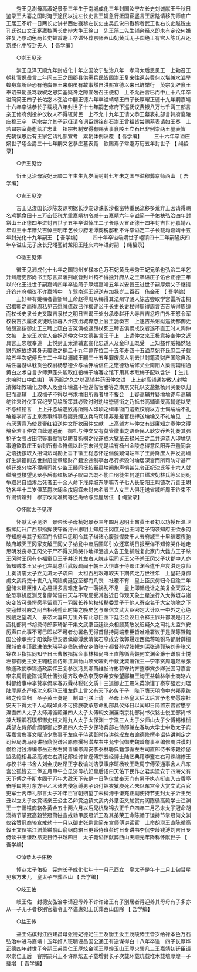 <!-- { "loadSidebar": true } -->
　　秀王见澍母高淑妃景泰三年生于南城成化三年封国汝宁左长史刘诚献王千秋日鉴录王大喜之国时淹于途民以扰左长史言王辄急行抵国宦竖言王居隘请移先师庙广王居王不听一日两长史讲书西伯戡黎左长史主吴氏说曰戡黎者武王也右长史赵锐主孔氏说曰文王寔戡黎两长史辩大争王徐曰　先王简二先生辅余经义即未有定论何嫌往复乃尔动色两长史顿首谢王卒谥怀葬京师西山妃黄氏无子国绝王有宫人陈氏召还京成化中特封夫人 
【 吾学编】 

　　○崇王见泽 

　　崇王见泽天顺九年封成化十年之国汝宁弘治八年　孝肃太后思见王　上勑召王朝礼官倪岳言二年间三王之国郡县供需兵民皆困崇王复来往返劳费何以堪兼水溢旱蝗舟车所经恐有他虞亲王来朝虽有故事然自洪熙宣德以来巳鲜举行　英宗复辟襄王奉诏来朝虽笃敦叙之恩实塞疑谗之隙宜勿召王便初　上不允岳言巳而中止十八年卒谥简简王四子长佑宓木弘治中嗣正德六年卒谥靖靖王四子长厚耀正德十九年嗣嘉靖十六年卒谥恭长子载境八年封世子十七年嗣乞修府下巡抚议费银八万七千两工部言亲王修府例役护仪牧人不得辄劳民　上不允十九年王请父恭王墓表礼部言韩府襄陵庄穆王卒　宪宗尝允其子范征请令词臣譔铭刻石崇王曾祖皆尝赐墓表请如王奏　上若曰宗室薨逝给圹志此　祖宗典制安得有赐表事襄陵王立石巳非例崇两王墓表皆　先朝误恩后有王家乞请礼部宜考　累朝体例议覆 
【 吾学编】 
　　三十六年卒谥庄嫡世子翊金爵三十七年嗣又乞恭庄墓表竟　钦赐焉子常疌万历五年封世子 【 绳蛰录】 

　　○忻王见治 

　　忻王见治母宸妃天顺二年生生九岁而封封七年未之国卒谥穆葬京师西山 【 吾学编】 

　　○吉王见浚 

　　吉王见浚国长沙陈友谅初据长沙友谅诛长沙税亩特重民流移多荒弃王因请得赐名鸡鹅食田十三万亩征税尤重嘉靖初令减十五嘉靖六年卒谥简一子佑枎弘治四年封常山王正德四年进封吉世子五年卒谥悼庄二子长厚火冒正德十四年封吉世孙嘉靖八年谥王十年赠父吉悼王明年乞长沙府湘潭商税邸租不许卒谥定二子长载均嘉靖十五年封光化十九年嗣王 
【 吾学编】 
　　四十年卒谥端嫡世子翊镇四十二年嗣隆庆四年卒谥庄无子庶长兄翊銮封龙阳王隆庆六年进封嗣 【 绳蛰录】 

　　○徽王见沛 

　　徽王见沛成化十七年之国钧州岁禄本色万石妃黄氏与秀王妃兄弟也弘治二年乞升州府吏部尚书王恕言肃潘荆岷皆封州钧不得独升府从之王卒谥庄子佑台正德三年以兴化王进世子嗣嘉靖四年卒谥简子厚爝嘉靖五年以安邑王进世子嗣厚爝父子继请升钧州府朝议不许嘉靖中　车驾南巡王迓送恭加禄岁三百石　侑金币 
【 吾学编】 
　　王好琴有姚梅者善斵琴王命赵得周从梅得其法州守潞人陈吉尝取学宫雷所击桐召梅斵之而得周私见吉愿减值改巳作梅遂讼于长史长史杖得周得周言吉吉解得周缚而杖长史隶长史又取吉隶杖之明日吉谒王处分承奉赵犴大辱吉吉忿呼门外王怒令军校裂吉衣履被发徒跣抵暮入州夜出城奔愬上官王驰奏吉　上逮吉系诏狱巡抚都御史骆昂巡按御史王三聘上疏白吉冤俱被逮昂杖死三聘吉俱谪戌议者遂不直王时人陶仲文被　上宠王以宫人金姐送仲文仲文德甚言王于上　上遣仲文来王极意接奉仲文返具言王忠敬奉道　上悦封王太清辅玄宣化忠道人及金印王既受　上知益作威福然轻财务施故终其身无覆败之祸二十九年薨在位二十五年寿四十五谥恭妃齐氏庶二子载埨五年次妃傅氏生二十年以浦城王嗣三十五年罪废庶人削去世封籍没财产国除自杀埨性喜游纵躭货色校尉杨懋德少与埨狎埨信任之懋德劝埨修父业南阳人梁高辅稍通黄白之术自言少师尹蓬头能取红铅梅子埨客之馆下用其术取梅子配以含饼 
【 生儿未啼时口中血凷】 等药服之久之以高辅并药因仲文进　上上封高辅通妙散人封埨清微翊教辅化忠孝人及金印埨滋不检遂偕官媵等之南京又托以支盐抵杨州买妾以归巳而高辅　上取梅子不得以书求埨旧所蓄者埨不报会　上疑高辅并疑埨埨遂与高辅绝往来时仪卫官纪旻见埨所策其必败时时劝埨懋德衔之乃抵书高辅谮旻高辅遂以旻不与红铅言　上上并恶埨遂敓歬所赐人印顷之缉事衙门遣数校尉以方士谒埨埨不礼埨差李邦吉上京奏事缉事者疑旻缚送兵马司讯非是差官校押送埨埨又不礼埨见　上有厌薄意乃使旻赍红铅送仲文所欲因仲文献　上高辅方与仲文有郄廉知之奏仲文得埨金若干仲文自此逊避而　御札与仲文又有莫管徽事之语会民人耿安乔希礼奏其强抢子女强占田宅等事勘官以畴昔斵桐之役遂成大狱革去禄米三之二并追恭人印埨见事迫欲取庄王始封所有金符佩以赴京未得先是埨有杨州金陵总得意凤阳弄丑羞同衾之语抚按取入招词法司勘上旨下徽王稔恶怀逆僭儗窥伺姑革了王爵降庶人押发高墙好生禁锢削去世封册宝章服财产籍没违制亭台尽行拆毁时埨居深宫而所司防守甚严　朝廷处分埨不得闻司礼少监王臻同抚按至禹埨闻炮声惧甚先令正妃沈氏等十六人就缢埨登楼望见龙亭后有红板轿子叹曰吾既不能自明徒生何遂自缢次妃林氏等义同死争取帛自缢歬后死者五十余人命下浅葬城东喇嘛寺子七人长安阳王翊锜次万善王翊钫各年十二岁俱革爵次翊金戊翊鏼未封未名者三人女三人俱迁送省城听周王钤束不许混请婚封　穆宗改元准锜等还禹给与房屋居住 
【 绳蛰录】 

　　○怀献太子见济 

　　怀献太子见济　景帝长子母杭妃景泰三年四月思明土酋黄王者初以功授丘温卫指挥历升广西都指挥使守备浔州思明土知府王冈庶兄也王冈老子钧袭知府王欲杀钧夺知府与其子矫军门令征兵思明令其子纠诸心腹骁悍数千人去府城三十里结寨夜驰破府城灭王冈家支解王冈父子纳瓮中瘗后圃即引众还寨明日报至佯不知惊哭仆地走思明发丧寻王冈父子尸不得又恸哭仆地挥泪遣人告王急捕贼复此家门大雠方王子杀王冈时王冈有仆福童见王子并识其左右人脱走宪司诉王父子杀王冈父子状郡中人亦皆知贼本王父子也左副总兵武毅疏闻于朝王大惧谋于侍郎江渊令遣千户袁洪走京师上奏请废太子立见济太子疏曰　太祖百战艰难取天下期传之万世往年　上皇轻身御虏文武将吏十丧八九驾陷虏廷寇至都门几丧　社稷不有　皇上臣民何归今且踰二年　皇储未建臣惟人心易摇多言难定争夺一萌祸乱不息　皇上即循逊让之美复全天叙之伦恐事机叵测反复靡常语曰天与不取反受其咎近日仰观天象土星逆行入太微垣与诸灾变皆可畏愕愿早留意万一羽翼长养势权转移委爱子于他人寄空名于大宝阶除之下变寇雠肘腋之间自相残蹙此时悔之晚矣乞与亲信文武大臣密定大计以一中外之心绝觊觎之望疏入　景帝大喜曰万里外有此忠臣亟下廷臣会议且令释王罪升都浚是月乙酉礼部尚书胡濙侍郎薛琦邹干集文武羣臣廷议众相顾莫敢发迟疑久之司礼太监兴安厉声曰此事不可巳即以不可者勿署名无得首鼠持两端羣臣皆唯唯署议于是濙等曁魏国公徐承宗宁阳侯陈懋安远侯柳溥武清侯石亨成安侯郭晟定西侯蒋琬驸马都尉薛桓襄城伯李瑾武进伯朱瑛平乡伯陈辅安乡伯张宁都督孙镗张輗刘深张通郭瑛刘鉴张义锦衣卫指挥同知毕日玉曹敬指挥佥事林福尚书王直陈循高榖何文渊金濂于谦俞士悦左都御史王文王翱杨善侍郎江渊俞山项文曜刘中敷沈翼萧铉王一宁李贤周瑄赵荣张敏通政使李锡通政栾恽王复参议冯贯卿萧维祯许彬蒋守约齐整李宾少卿张固习嘉言李宗周蔚能陈诚黄仕儶张翔齐政寺丞李茂李希安柴望郦镛王询王益翰林学士商辂六科都给事中李赞李侃李春苏霖林聪张文质十三道御史王震朱英涂谨丁泰亨强宏刘琚陆厚原杰严枢沈义杨瑄王骥左鼎上言父有天下必传于子　陛下膺天明命中兴邦家统绪之传宜归　圣子黄王奏是　制曰可朕上请　圣母上圣皇太后太后言予老矣愿宗社安天下得太平人心既如此不可拂朕敬承慈命礼部具仪择日以闻即日简置东宫官懋亨濚直四人太子太师溥循榖谦四人太子太傅輗文渊濂南京礼部尚书仪铭士悦工部尚书兼大理卿石璞都御史镒文翱九人太子太保渊一宁滋三人太子少师山太子少傅锡维桢兵部左侍郎俞纲都御史罗通四人太子少保辂兵部左侍郎兼左春坊大学士中敷太子宾客嘉言詹事文曜琦少詹事干左庶子侍读彭时侍讲徐珵左右谕德修撰李诏侍讲刘定之司经局洗马侍讲杨鼎倪谦吕原修撰柯潜左右中允李侃御史魏龄詹事丞编修周洪谟刘俊检讨钱溥编修岳正左右赞善编修周安李泰林聪典籍邹循左右司直郎侍书陈榖徐佖监丞鲍相县丞高诚左右清纪郎检讨曾逻傅宗五经博士陆艺典籍李鉴左右司谏编修王与校书中书舍人刘金戊赵昂正字教谕刘洁录事序班杨钦王政周宁傅荣通事舍人凡东宫公孤皆支二俸五月甲午立见济母杭妃皇后诏曰天佑下民作之君实遗安于四海父有天下傅之子斯本固于万年大赦天下先是一日陈仪仗奉天门有男子执赤挺直入击香亭奋呼曰先打东方甲乙木诸内使急缚男子诏付锦衣狱庾死乙未以东宫令大赏文武百官吏军士丙申礼部言太子冲年百官朝朔望丁未柳溥于谦充正副使持节更封太子沂王癸丑以立太子故赏诸亲王公主乙卯赏边镇文武内外羣臣又加赏内阁陈循高榖学士江渊王一宁萧镃商辂各黄金五十两六月以后兄杭聚锦衣正千户四年二月乙未太子冠命胡濙持节掌冠高榖赞冠萧镃宣戒勑甲辰冠沂王及其弟荣王命陈循于谦持节掌冠何文渊仪铭赞冠商辂宣戒勑十一月以御史张鹏言简东宫师傅讲读官　上命胡濙王直陈循高榖王文仪铭江渊萧镃俞山俞纲商辂日更番侍班彭时日专讲书李侃李龄钱溥刘吉日专侍读书王谦赵昂更日侍书越四日　太子薨谥怀献葬西山天顺元年降称怀献世子 
【 吾学编】 

　　○悼恭太子佑极 

　　悼恭太子佑极　宪宗长子成化七年十一月己酉立　皇太子是年十二月上旬彗星见东方未几　皇太子卒葬西山 【 吾学编】 

　　○岐王佑 

　　岐王佑　封德安弘治中请迎母养不许许诸王有子别居者得迎养其母母有子多亦从一子无子者移别官着令王卒谥惠妃王氏葬西山国除 【 吾学编】 

　　○益王传 

　　益王佑槟封江西建昌母张德妃德妃生王及衡王汝王茂陵诸王皆岁给禄本色万石弘治中进马嘉靖十五年奸人班明诬昌国公通王有逆谋得白十八年卒谥　四子长厚烨正德四年封世子今嗣王弟崇仁王厚炫金溪王厚煌玉山王厚火巽凡三王嘉靖初廷臣请以崇仁王后　睿宗嗣兴王不许厚炫五子载增封长子次载环载珫载堆木载壤厚煌一子载增 
【 吾学编】 
